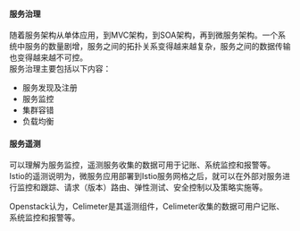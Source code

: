 #### 服务治理
随着服务架构从单体应用，到MVC架构，到SOA架构，再到微服务架构。一个系统中服务的数量剧增，服务之间的拓扑关系变得越来越复杂，服务之间的数据传输也变得越来越不可控。   
服务治理主要包括以下内容：
- 服务发现及注册
- 服务监控
- 集群容错
- 负载均衡

#### 服务遥测
可以理解为服务监控，遥测服务收集的数据可用于记账、系统监控和报警等。   
Istio的遥测说明为，微服务应用部署到Istio服务网格之后，就可以在外部对服务进行监控和跟踪、请求（版本）路由、弹性测试、安全控制以及策略实施等。

Openstack认为，Celimeter是其遥测组件，Celimeter收集的数据可用户记账、系统监控和报警等。   
